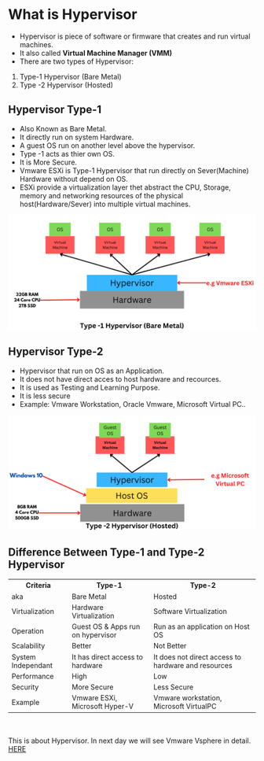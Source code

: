 # What is Hypervisor
- Hypervisor is piece of software or firmware that creates and run virtual machines.
- It also called **Virtual Machine Manager (VMM)** 
- There are two types of Hypervisor:
1. Type-1 Hypervisor (Bare Metal)
2. Type -2 Hypervisor (Hosted)

## Hypervisor Type-1
-  Also Known as Bare Metal.
- It directly run on system Hardware.
- A guest OS run on another level above the hypervisor.
- Type -1 acts as thier own OS.
- It is More Secure.
- Vmware ESXi is Type-1 Hypervisor that run directly on Sever(Machine) Hardware without depend on OS.
- ESXi provide a virtualization layer thet abstract the CPU, Storage, memory and networking resources of the physical host(Hardware/Sever) into multiple virtual machines.
<img src="Images/t1.png?raw=true" alt="Type-1">

## Hypervisor Type-2
- Hypervisor that run on OS as an Application.
- It does not have direct acces to host hardware and recources.
- It is used as Testing and Learning Purpose.
- It is less secure
- Example: Vmware Workstation, Oracle Vmware, Microsoft Virtual PC..
<img src="Images/v2.png?raw=true" alt="Type-2">


## Difference Between Type-1 and Type-2 Hypervisor
<table>
  <tr>
    <th>Criteria</th>
    <th>Type-1</th>
    <th>Type-2</th>
  </tr>
  <tr>
    <td>aka</td>
    <td>Bare Metal</td>
    <td>Hosted</td>
  </tr>
  <tr>
    <td>Virtualization</td>
    <td>Hardware Virtualization</td>
    <td>Software Virtualization</td>
  </tr>
  <tr>
    <td>Operation</td>
    <td>Guest OS & Apps run on hypervisor</td>
    <td>Run as an application on Host OS</td>
  </tr>
  <tr>
    <td>Scalability</td>
    <td>Better</td>
    <td>Not Better</td>
  </tr>
  <tr>
    <td>System Independant</td>
    <td>It has direct access to hardware </td>
    <td>It does not direct access to hardware and resources</td>
  </tr>
  <tr>
    <td>Performance</td>
    <td>High</td>
    <td>Low</td>
  </tr>
  <tr>
    <td>Security</td>
    <td>More Secure</td>
    <td>Less Secure</td>
  </tr>
  <tr>
    <td>Example</td>
    <td>Vmware ESXi, Microsoft Hyper-V</td>
    <td>Vmware workstation, Microsoft VirtualPC</td>
  </tr>
  </table>

<br><br>
  This is about Hypervisor. In next day we will see Vmware Vsphere in detail.  [HERE ](day02.md)